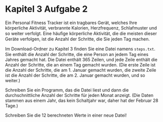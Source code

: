 # Kapitel 3 Aufgabe 2
Ein Personal Fitness Tracker ist ein tragbares Gerät, welches Ihre körperliche Aktivität, verbrannte Kalorien, Herzfrequenz, Schlafmuster und so weiter verfolgt. Eine häuﬁge körperliche Aktivität, die die meisten dieser Geräte verfolgen, ist die Anzahl der Schritte, die Sie jeden Tag machen.


Im Download-Ordner zu Kapitel 3 ﬁnden Sie eine Datei namens `steps.txt`. Sie enthält die Anzahl der Schritte, die eine Person an jedem Tag eines Jahres gemacht hat. Die Datei enthält 365 Zeilen, und jede Zeile enthält die Anzahl der Schritte, die an einem Tag gemacht wurden. (Die erste Zeile ist die Anzahl der Schritte, die am 1. Januar gemacht wurden, die zweite Zeile ist die Anzahl der Schritte, die am 2. Januar gemacht wurden, und so weiter.) 


Schreiben Sie ein Programm, das die Datei liest und dann die durchschnittliche Anzahl der Schritte für jeden Monat anzeigt. (Die Daten stammen aus einem Jahr, das kein Schaltjahr war, daher hat der Februar 28 Tage.)


Schreiben Sie die 12 berechneten Werte in einer neue Datei!
